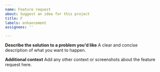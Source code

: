 ```yaml
---
name: Feature request
about: Suggest an idea for this project
title: F
labels: enhancement
assignees: ''

---
```


**Describe the solution to a problem you'd like**
A clear and concise description of what you want to happen.

**Additional context**
Add any other context or screenshots about the feature request here.
